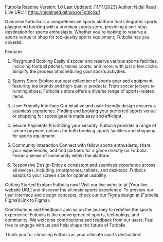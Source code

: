 Futbolia Readme
Version: 1.0
Last Updated: [11/11/2023]
Author: Nidal Raed
Live URL: [ https://nidalraed.github.io/Futbolia/]

Overview
Futbolia is a comprehensive sports platform that integrates sports playground booking with a premium sports store, providing a one-stop destination for sports enthusiasts. Whether you're looking to reserve a sports venue or shop for top-quality sports equipment, Futbolia has you covered.

Features
1. Playground Booking
Easily discover and reserve various sports facilities, including football pitches, tennis courts, and more, with just a few clicks. Simplify the process of scheduling your sports activities.

2. Sports Store
Explore our vast collection of sports gear and equipment, featuring top brands and high-quality products. From soccer jerseys to running shoes, Futbolia's store offers a diverse range of sports-related items.

3. User-Friendly Interface
Our intuitive and user-friendly design ensures a seamless experience. Finding and booking your preferred sports venue or shopping for sports gear is made easy and efficient.

4. Secure Payments
Prioritizing your security, Futbolia provides a range of secure payment options for both booking sports facilities and shopping for sports equipment.

5. Community Interaction
Connect with fellow sports enthusiasts, share your experiences, and find partners for a game directly on Futbolia. Foster a sense of community within the platform.

6. Responsive Design
Enjoy a consistent and seamless experience across all devices, including smartphones, tablets, and desktops. Futbolia adapts to your screen size for optimal usability.

Getting Started
Explore Futbolia now! Visit our live website at [Your live website URL] and discover the ultimate sports experience. To preview our user interface and design concepts, check out our Figma design at [Futbolia Figma](Link to Figma).

Contributions and Feedback
Join us on the journey to redefine the sports experience! Futbolia is the convergence of sports, technology, and community. We welcome contributions and feedback from our users. Feel free to engage with us and help shape the future of Futbolia.

Thank you for choosing Futbolia as your ultimate sports destination!
